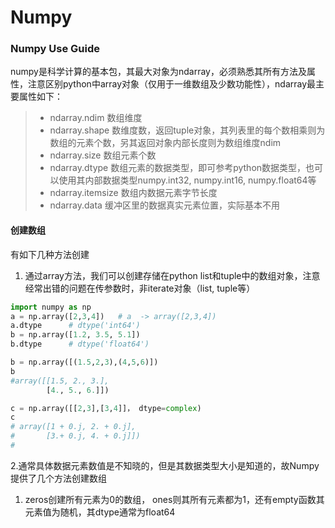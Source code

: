 # Numpy

### Numpy Use Guide

numpy是科学计算的基本包，其最大对象为ndarray，必须熟悉其所有方法及属性，注意区别python中array对象（仅用于一维数组及少数功能性），ndarray最主要属性如下：

> * ndarray.ndim  数组维度
> * ndarray.shape 数维度数，返回tuple对象，其列表里的每个数相乘则为数组的元素个数，另其返回对象内部长度则为数组维度ndim
> * ndarray.size    数组元素个数
> * ndarray.dtype  数组元素的数据类型，即可参考python数据类型，也可以使用其内部数据类型numpy.int32, numpy.int16, numpy.float64等
> * ndarray.itemsize     数组内数据元素字节长度
> * ndarray.data   缓冲区里的数据真实元素位置，实际基本不用

#### 创建数组

有如下几种方法创建

1. 通过array方法，我们可以创建存储在python list和tuple中的数组对象，注意经常出错的问题在传参数时，非iterate对象（list, tuple等）

```py
import numpy as np
a = np.array([2,3,4])   # a  -> array([2,3,4])
a.dtype      # dtype('int64')
b = np.array([1.2, 3.5, 5.1])    
b.dtype      # dtype('float64')

b = np.array([(1.5,2,3),(4,5,6)])
b
#array([[1.5, 2., 3.],
        [4., 5., 6.]])

c = np.array([[2,3],[3,4]]， dtype=complex)
c
# array([1 + 0.j, 2. + 0.j],
#       [3.+ 0.j, 4. + 0.j]])
#
```
2.通常具体数据元素数值是不知晓的，但是其数据类型大小是知道的，故Numpy提供了几个方法创建数组

1. zeros创建所有元素为0的数组， ones则其所有元素都为1，还有empty函数其元素值为随机，其dtype通常为float64



